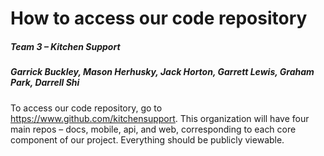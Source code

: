 # How to access our code repository
##### Team 3 – Kitchen Support
##### Garrick Buckley, Mason Herhusky, Jack Horton, Garrett Lewis, Graham Park, Darrell Shi

To access our code repository, go to https://www.github.com/kitchensupport. This organization will have four main repos – docs, mobile, api, and web, corresponding to each core component of our project. Everything should be publicly viewable.
